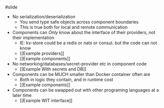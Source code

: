 #slide 
* No serialization/deserialization 
	* You send type safe objects across component boundaries
	* This is true both for local and remote communication
* Components can *Only*  know about the interface of their providers, not their implementation
	*  IE: kv-store could be a redis or nats or consul. but the code can not know
	*  [[Example providers]]
	*  [[Example components]]
* No networking/databases/secret-provider etc in component code
	* [[Example With secrets and DB]]
* Components can be MUCH smaller than Docker container often are
	* Both in logic they contain, and in runtime cost
	*  [[Example components]]
* Components can be swapped out with other programing languages at a later time
	*  [[Example WIT interface]]